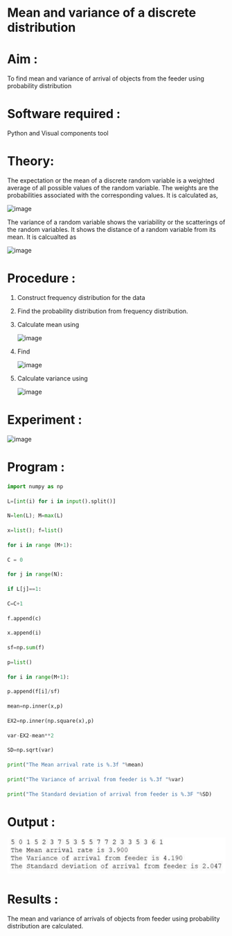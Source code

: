 #  Mean and variance of a discrete  distribution


# Aim : 

To find mean and variance of arrival of objects from the feeder using probability distribution


# Software required :  

Python and Visual components tool

# Theory:

The expectation or the mean of a discrete random variable is a weighted average of all possible
values of the random variable. The weights are the probabilities associated with the corresponding values. 
It is calculated as,

![image](https://user-images.githubusercontent.com/103921593/192938463-e34177f4-f188-48a0-bda2-8f6d1d660ed2.png)

The variance of a random variable shows the variability or the scatterings of the random variables.
It shows the distance of a random variable from its mean. It is calcualted as

![image](https://user-images.githubusercontent.com/103921593/192938695-99fedc01-34d5-4d36-84df-5880e766ed0c.png)


# Procedure :

1. Construct frequency distribution for the data

2. Find the  probability distribution from frequency distribution.

3. Calculate mean using 
   
   ![image](https://user-images.githubusercontent.com/103921593/192940431-03b81777-c54d-4286-b4f4-82dfe7666b4c.png)

4. Find  
   
      ![image](https://user-images.githubusercontent.com/103921593/192940255-2d9dd746-6875-4a6d-877b-6da6cdb96ab1.png)

5.  Calculate variance using 
  
      ![image](https://user-images.githubusercontent.com/103921593/192942852-913550a9-fabe-4a55-b956-0487b18bbd97.png)


# Experiment :

![image](https://user-images.githubusercontent.com/103921593/229993174-5b67e57e-3e01-4ac4-9f83-410a932b22bf.png)

# Program :
```py
import numpy as np

L=[int(i) for i in input().split()]

N=len(L); M=max(L)

x=list(); f=list()

for i in range (M+1):

C = 0

for j in range(N):

if L[j]==1:

C=C+1

f.append(c)

x.append(i)

sf=np.sum(f)

p=list()

for i in range(M+1):

p.append(f[i]/sf)

mean=np.inner(x,p)

EX2=np.inner(np.square(x),p)

var-EX2-mean**2

SD=np.sqrt(var)

print("The Mean arrival rate is %.3f "%mean)

print("The Variance of arrival from feeder is %.3f "%var)

print("The Standard deviation of arrival from feeder is %.3F "%SD)
```


# Output : 
![output](./output.jpg)

# Results :
The mean and variance of arrivals of objects from feeder using probability distribution are calculated.

